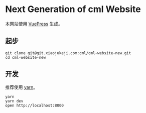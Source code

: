 # Next Generation of cml Website

本网站使用 [VuePress](https://vuepress.vuejs.org/zh/) 生成。

## 起步

```shell script
git clone git@git.xiaojukeji.com:cml/cml-website-new.git
cd cml-website-new
```

## 开发

推荐使用 [yarn](https://classic.yarnpkg.com/zh-Hans/)。

```shell script
yarn
yarn dev
open http://localhost:8000
```
